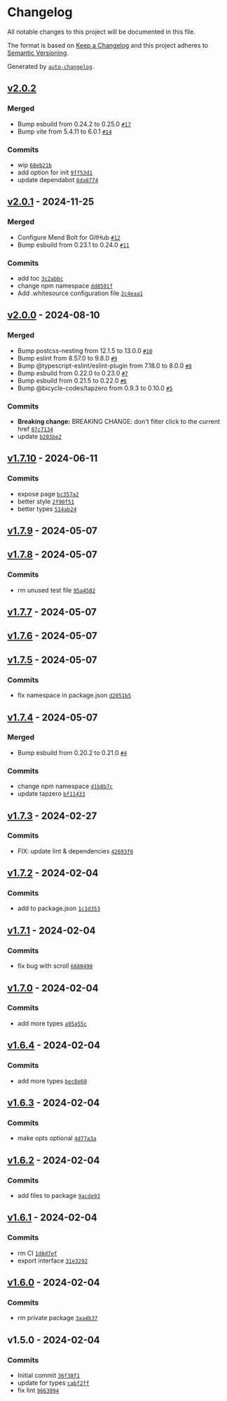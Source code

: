 # Changelog

All notable changes to this project will be documented in this file.

The format is based on [Keep a Changelog](https://keepachangelog.com/en/1.0.0/)
and this project adheres to [Semantic Versioning](https://semver.org/spec/v2.0.0.html).

Generated by [`auto-changelog`](https://github.com/CookPete/auto-changelog).

## [v2.0.2](https://github.com/substrate-system/single-page/compare/v2.0.1...v2.0.2)

### Merged

- Bump esbuild from 0.24.2 to 0.25.0 [`#17`](https://github.com/substrate-system/single-page/pull/17)
- Bump vite from 5.4.11 to 6.0.1 [`#14`](https://github.com/substrate-system/single-page/pull/14)

### Commits

- wip [`68eb21b`](https://github.com/substrate-system/single-page/commit/68eb21bbdb4e5c6bb2a010849541e2ecce974c67)
- add option for init [`9ff53d1`](https://github.com/substrate-system/single-page/commit/9ff53d17682c9f8d3b84455f1f1dc39d9c36f002)
- update dependabot [`8da8774`](https://github.com/substrate-system/single-page/commit/8da8774f33896813c062342bf93b97a150c789e8)

## [v2.0.1](https://github.com/substrate-system/single-page/compare/v2.0.0...v2.0.1) - 2024-11-25

### Merged

- Configure Mend Bolt for GitHub [`#12`](https://github.com/substrate-system/single-page/pull/12)
- Bump esbuild from 0.23.1 to 0.24.0 [`#11`](https://github.com/substrate-system/single-page/pull/11)

### Commits

- add toc [`3c2abbc`](https://github.com/substrate-system/single-page/commit/3c2abbcadb793f4ff43c3fca3418eb165468797a)
- change npm namespace [`dd8501f`](https://github.com/substrate-system/single-page/commit/dd8501febd5b974efbb3565a1570fabbf35f02e3)
- Add .whitesource configuration file [`2c4eaa1`](https://github.com/substrate-system/single-page/commit/2c4eaa19ea978eca7feda96cd4c6b024dca65768)

## [v2.0.0](https://github.com/substrate-system/single-page/compare/v1.7.10...v2.0.0) - 2024-08-10

### Merged

- Bump postcss-nesting from 12.1.5 to 13.0.0 [`#10`](https://github.com/substrate-system/single-page/pull/10)
- Bump eslint from 8.57.0 to 9.8.0 [`#9`](https://github.com/substrate-system/single-page/pull/9)
- Bump @typescript-eslint/eslint-plugin from 7.18.0 to 8.0.0 [`#8`](https://github.com/substrate-system/single-page/pull/8)
- Bump esbuild from 0.22.0 to 0.23.0 [`#7`](https://github.com/substrate-system/single-page/pull/7)
- Bump esbuild from 0.21.5 to 0.22.0 [`#6`](https://github.com/substrate-system/single-page/pull/6)
- Bump @bicycle-codes/tapzero from 0.9.3 to 0.10.0 [`#5`](https://github.com/substrate-system/single-page/pull/5)

### Commits

- **Breaking change:** BREAKING CHANGE: don't filter click to the current href [`87c7134`](https://github.com/substrate-system/single-page/commit/87c71347c796816db2fed58e5edc1195e5384344)
- update [`b203be2`](https://github.com/substrate-system/single-page/commit/b203be27b80d2a06034a8545607c0b7986f9e8ca)

## [v1.7.10](https://github.com/substrate-system/single-page/compare/v1.7.9...v1.7.10) - 2024-06-11

### Commits

- expose page [`bc357a2`](https://github.com/substrate-system/single-page/commit/bc357a2e867fe64c181faa47a540075ea182eaa9)
- better style [`2f90f51`](https://github.com/substrate-system/single-page/commit/2f90f519473b529708c2d04cc8aa129a5889d0f0)
- better types [`514ab24`](https://github.com/substrate-system/single-page/commit/514ab244551fb385ff8dd48a91ff874cab28f44b)

## [v1.7.9](https://github.com/substrate-system/single-page/compare/v1.7.8...v1.7.9) - 2024-05-07

## [v1.7.8](https://github.com/substrate-system/single-page/compare/v1.7.7...v1.7.8) - 2024-05-07

### Commits

- rm unused test file [`95a4502`](https://github.com/substrate-system/single-page/commit/95a450240e28ef984079f1b3b2934195681e9de7)

## [v1.7.7](https://github.com/substrate-system/single-page/compare/v1.7.6...v1.7.7) - 2024-05-07

## [v1.7.6](https://github.com/substrate-system/single-page/compare/v1.7.5...v1.7.6) - 2024-05-07

## [v1.7.5](https://github.com/substrate-system/single-page/compare/v1.7.4...v1.7.5) - 2024-05-07

### Commits

- fix namespace in package.json [`d2051b5`](https://github.com/substrate-system/single-page/commit/d2051b50331e898ccf0f09e002807955ed949599)

## [v1.7.4](https://github.com/substrate-system/single-page/compare/v1.7.3...v1.7.4) - 2024-05-07

### Merged

- Bump esbuild from 0.20.2 to 0.21.0 [`#4`](https://github.com/substrate-system/single-page/pull/4)

### Commits

- change npm namespace [`d1b8b7c`](https://github.com/substrate-system/single-page/commit/d1b8b7c6ac6ba3a7df7804b7f682e67870062576)
- update tapzero [`bf11433`](https://github.com/substrate-system/single-page/commit/bf114339c68da21d2fc7f0f72d516afd49e4fa34)

## [v1.7.3](https://github.com/substrate-system/single-page/compare/v1.7.2...v1.7.3) - 2024-02-27

### Commits

- FIX: update lint & dependencies [`42693f6`](https://github.com/substrate-system/single-page/commit/42693f672a88c7eb748bdbb41e84e7ad4723b9c2)

## [v1.7.2](https://github.com/substrate-system/single-page/compare/v1.7.1...v1.7.2) - 2024-02-04

### Commits

- add to package.json [`1c1d353`](https://github.com/substrate-system/single-page/commit/1c1d353baaaf6bd0aabfa6f9db96fc858304bf93)

## [v1.7.1](https://github.com/substrate-system/single-page/compare/v1.7.0...v1.7.1) - 2024-02-04

### Commits

- fix bug with scroll [`6680490`](https://github.com/substrate-system/single-page/commit/6680490027d15c8f52c9e76cfbd91b24f37db162)

## [v1.7.0](https://github.com/substrate-system/single-page/compare/v1.6.4...v1.7.0) - 2024-02-04

### Commits

- add more types [`a95a55c`](https://github.com/substrate-system/single-page/commit/a95a55cc94f756335c0a1cf5b08c797704fd4c2d)

## [v1.6.4](https://github.com/substrate-system/single-page/compare/v1.6.3...v1.6.4) - 2024-02-04

### Commits

- add more types [`bec8e60`](https://github.com/substrate-system/single-page/commit/bec8e6069d913e37204043cd887624a9a8bb140a)

## [v1.6.3](https://github.com/substrate-system/single-page/compare/v1.6.2...v1.6.3) - 2024-02-04

### Commits

- make opts optional [`4d77a3a`](https://github.com/substrate-system/single-page/commit/4d77a3a12b019134f9f27438daaeb29d337495dd)

## [v1.6.2](https://github.com/substrate-system/single-page/compare/v1.6.1...v1.6.2) - 2024-02-04

### Commits

- add files to package [`9acde93`](https://github.com/substrate-system/single-page/commit/9acde9399e638efa8d1c0f8a55d49dce03c3cf8d)

## [v1.6.1](https://github.com/substrate-system/single-page/compare/v1.6.0...v1.6.1) - 2024-02-04

### Commits

- rm CI [`1d8d7ef`](https://github.com/substrate-system/single-page/commit/1d8d7efea9f052e794d7db59363fcc294ab6e1ef)
- export interface [`31e3292`](https://github.com/substrate-system/single-page/commit/31e32922c5d9bdadf1b00a70b5c399a13915e47e)

## [v1.6.0](https://github.com/substrate-system/single-page/compare/v1.5.0...v1.6.0) - 2024-02-04

### Commits

- rm private package [`3aa4b37`](https://github.com/substrate-system/single-page/commit/3aa4b37ae143be0ac8643938e445e4c3d6b01258)

## v1.5.0 - 2024-02-04

### Commits

- Initial commit [`36f30f1`](https://github.com/substrate-system/single-page/commit/36f30f128988b253591f5b4767b4f32337203510)
- update for types [`cabf2ff`](https://github.com/substrate-system/single-page/commit/cabf2ffdb13811bbc6d85d4b00d53b3906bb5d45)
- fix lint [`9663094`](https://github.com/substrate-system/single-page/commit/9663094565e8a2b774d90451a31b3310f3d45a9e)
